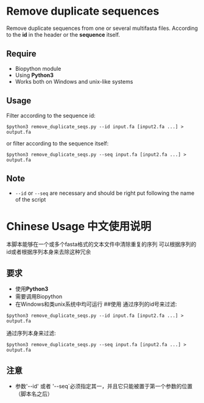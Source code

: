 # Remove duplicate sequences
Remove duplicate sequences from one or several multifasta files.
According to the **id** in the header or the **sequence** itself.

## Require
- Biopython module
- Using **Python3**
- Works both on Windows and unix-like systems
## Usage

Filter according to the sequence id:

```
$python3 remove_duplicate_seqs.py --id input.fa [input2.fa ...] > output.fa
```
or filter according to the sequence itself:
```
$python3 remove_duplicate_seqs.py --seq input.fa [input2.fa ...] > output.fa
```

## Note
- `--id` or `--seq` are necessary and should be right put following the name of the script

# Chinese Usage 中文使用说明
本脚本能够在一个或多个fasta格式的文本文件中清除重复的序列
可以根据序列的id或者根据序列本身来去除这种冗余

## 要求
- 使用**Python3**
- 需要调用Biopython
- 在Windows和类unix系统中均可运行
##使用
通过序列的id号来过滤:

```
$python3 remove_duplicate_seqs.py --id input.fa [input2.fa ...] > output.fa
```
通过序列本身来过滤:
```
$python3 remove_duplicate_seqs.py --seq input.fa [input2.fa ...] > output.fa
```

## 注意
- 参数'--id' 或者 '--seq`必须指定其一，并且它只能被置于第一个参数的位置（脚本名之后）